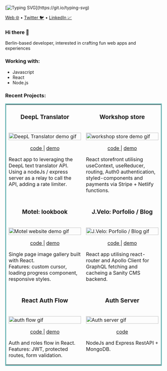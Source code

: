[![Typing SVG](https://readme-typing-svg.herokuapp.com?font=IBM+Plex+Mono&size=36&pause=1000&vCenter=true&width=435&lines=Hello%2C+i'm+Nick...)](https://git.io/typing-svg)

[Web 🌐](https://nickdalby.com/) • [Twitter 🐦](https://twitter.com/nickdalby_) • [LinkedIn 📈](https://www.linkedin.com/in/nick-dalby/)

### Hi there 👋

Berlin-based developer, interested in crafting fun web apps and experiences

### Working with:

- Javascript
- React
- Node.js

### Recent Projects:

<table bordercolor="#66b2b2">
  <tr>
     <td width="50%" valign="top">
      <h3 align="center">DeepL Translator</h3>
        <br />
        <a target="_blank" href="https://zesty-moxie-726a47.netlify.app/">
            <img src="https://user-images.githubusercontent.com/99472735/195641988-a058cf11-fe83-470a-a46b-2f0c28523763.gif" width="100%" alt="DeepL Translator demo gif"/>
        </a>
        <br />
          <p align="center">
          
  <a href="https://github.com/Nick-Dalby/translator" target="_blank">
    code
  </a>
  |
  <a href="https://zesty-moxie-726a47.netlify.app/" target="_blank">
    demo
  </a>  
      </p>
        <p>React app to leveraging the DeepL text translator API. Using a nodeJs / express server as a relay to call the API, adding a rate limiter.</p>
    </td>
     <td width="50%" valign="top">
      <h3 align="center">Workshop store</h3>
        <br />
        <a target="_blank" href="https://workshop-store.netlify.app/">
            <img src="https://user-images.githubusercontent.com/99472735/195643149-e0fb63d6-106a-403d-ba57-f12072101aaa.gif" width="100%" alt="workshop store demo gif"/>
        </a>
        <br />
          <p align="center">
  <a href="https://github.com/Nick-Dalby/workshop-store" target="_blank">
    code
  </a>
  |
  <a href="https://workshop-store.netlify.app/" target="_blank">
    demo
  </a>  
      </p>
        <p>React storefront utilising useContext, useReducer, routing, Auth0 authentication, styled-components and payments via Stripe + Netlify functions.</p>
    </td>
  </tr>

 <tr>
     <td width="50%" valign="top">
      <h3 align="center">Motel: lookbook</h3>
        <br />
        <a target="_blank" href="https://motel-lookbook.netlify.app/">
            <img src="https://user-images.githubusercontent.com/99472735/195634800-053bb3cf-b9e4-438e-bbda-b9eda2239235.gif" width="100%" alt="Motel website demo gif"/>
        </a>
        <br />
        <p align="center">
  <a href="https://github.com/Nick-Dalby/motel-lookbook" target="_blank">
    code
  </a>
          |
  <a href="https://motel-lookbook.netlify.app/" target="_blank">
    demo
  </a>  
      </p>
        <p>Single page image gallery built with React. <br>Features: custom cursor, loading progress component, responsive styles.</p>
    </td>
         <td width="50%" valign="top">
      <h3 align="center">J.Velo: Porfolio / Blog</h3>
        <br />
        <a target="_blank" href="https://j-velo.netlify.app/">
            <img src="https://user-images.githubusercontent.com/99472735/195638666-9ab3dd9a-6443-40b6-9c5e-f24b946b1920.gif" width="100%" alt="J.Velo: Porfolio / Blog gif"/>
        </a>
        <br />
          <p align="center">
  <a href="https://github.com/Nick-Dalby/jvelo-landed" target="_blank">
    code
  </a>
  |
  <a href="https://j-velo.netlify.app/" target="_blank">
    demo
  </a>  
      </p>
        <p>React app utilising react-router and Apollo Client for GraphQL fetching and cacheing a Sanity CMS backend.</p>
    </td>
  </tr>



  <tr>
     <td width="50%" valign="top">
      <h3 align="center">React Auth Flow</h3>
        <br />
        <a target="_blank" href="https://github.com/Nick-Dalby/react-auth-flow">
            <img src="https://user-images.githubusercontent.com/99472735/196158554-15d9f09e-b32a-49f8-8652-be4e3a7a852d.gif" width="100%" alt="auth flow gif"/>
        </a>
        <br />
        <p align="center">
  <a href="https://github.com/Nick-Dalby/react-auth-flow" target="_blank">
    code
  </a>
          |
  <a href="https://tranquil-cat-2f4ccd.netlify.app/login" target="_blank">
    demo
  </a>  
      </p>
        <p>Auth and roles flow in React. <br>Features: JWT, protected routes, form validation.</p>
    </td>
         <td width="50%" valign="top">
      <h3 align="center">Auth Server</h3>
        <br />
        <a target="_blank" href="https://github.com/Nick-Dalby/auth-server">
            <img src="https://user-images.githubusercontent.com/99472735/196159396-d4300c15-4cd2-4b3c-b984-fad9f404ffae.gif" width="100%" alt="Auth server gif"/>
        </a>
        <br />
          <p align="center">
  <a href="https://github.com/Nick-Dalby/auth-server" target="_blank">
    code
  </a>
      </p>
        <p>NodeJs and Express RestAPI + MongoDB.</p>
    </td>
  </tr>
  

</table>

